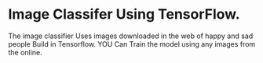 # Image Classifer Using TensorFlow.
The image classifier Uses images downloaded in the web of happy and sad people  Build in Tensorflow.
YOU Can Train the model using any images from the online.

